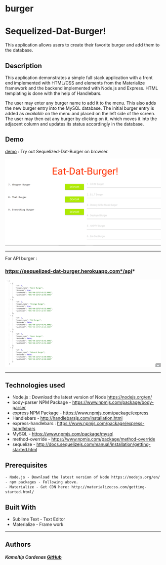 # burger

# Sequelized-Dat-Burger!

This application allows users to create their favorite burger and add them to the database.

## Description

This application demonstrates a simple full stack application with a front end implemented with HTML/CSS and elements from the Materialize framework and the backend implemented with Node.js and Express. HTML templating is done with the help of Handlebars.

The user may enter any burger name to add it to the menu. This also adds the new burger entry into the MySQL database. The initial burger entry is added as *available* on the menu and placed on the left side of the screen. The user may then eat any burger by clicking on it, which moves it into the adjacent column and updates its status accordingly in the database.

## Demo  

[demo](https://sequelized-dat-burger.herokuapp.com/) : Try out Sequelized-Dat-Burger on browser.
 
![home](/public/assets/img/burgerDemo.png)


***

For API burger :
### https://sequelized-dat-burger.herokuapp.com*/api* 
![Burger-Api](/public/assets/img/seq-burger.png)
***

## Technologies used

- Node.js : Download the latest version of Node https://nodejs.org/en/
- body-parser NPM Package - https://www.npmjs.com/package/body-parser
- express NPM Package - https://www.npmjs.com/package/express
- Handlebars - http://handlebarsjs.com/installation.html
- express-handlebars : https://www.npmjs.com/package/express-handlebars
- MySQL - https://www.npmjs.com/package/mysql
- method-override - https://www.npmjs.com/package/method-override
- sequelize - http://docs.sequelizejs.com/manual/installation/getting-started.html


## Prerequisites

```
- Node.js - Download the latest version of Node https://nodejs.org/en/
- npm packages - Following above.
- Materialize - Get CDN here: http://materializecss.com/getting-started.html/

```

## Built With

* Sublime Text - Text Editor
* Materialize - Frame work

***
## Authors
##### Kamoltip Cardenas [GitHub](https://github.com/kamoltip)







